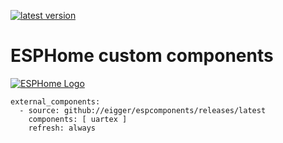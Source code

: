 [![latest version](https://img.shields.io/github/release/eigger/espcomponents?display_name=tag&include_prereleases&label=latest%20version)](https://github.com/eigger/espcomponents/releases)
# ESPHome custom components 
[![ESPHome Logo](https://esphome.io/_images/logo-text.png)](https://esphome.io/)
```
external_components:
  - source: github://eigger/espcomponents/releases/latest
    components: [ uartex ]
    refresh: always
```